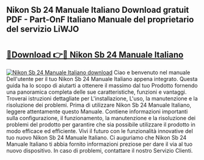 ## Nikon Sb 24 Manuale Italiano Download gratuit PDF - Part-OnF Italiano Manuale del proprietario del servizio LiWJO

# <h2><a href="http://dfbpmz.blite.top/?on=Nikon+Sb+24+Manuale+Italiano">🔗Download 👉🔴 Nikon Sb 24 Manuale Italiano</a></h2>

[![Nikon Sb 24 Manuale Italiano download](https://i.imgur.com/lujVjoI.png)](http://dfbpmz.blite.top/?on=Nikon+Sb+24+Manuale+Italiano)
Ciao e benvenuto nel manuale Dell'utente per il tuo Nikon Sb 24 Manuale Italiano appena integrato. Questa guida ha lo scopo di aiutarti a ottenere il massimo dal tuo Prodotto fornendo una panoramica completa delle sue caratteristiche, funzioni e vantaggi. Troverai istruzioni dettagliate per L'installazione, L'uso, la manutenzione e la risoluzione dei problemi. Prima di utilizzare Nikon Sb 24 Manuale Italiano, leggere attentamente questo Manuale. Contiene informazioni importanti sulla configurazione, il funzionamento, la manutenzione e la risoluzione dei problemi del prodotto per garantire che sia possibile utilizzare il prodotto in modo efficace ed efficiente. Vivi il futuro con le funzionalità innovative del tuo nuovo Nikon Sb 24 Manuale Italiano. Ci auguriamo che Nikon Sb 24 Manuale Italiano ti abbia fornito informazioni preziose per dare il via al tuo nuovo dispositivo. In caso di problemi, contattare il nostro Servizio Clienti.
